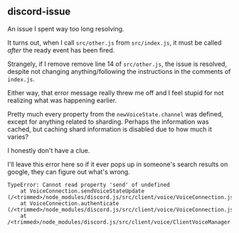 ## discord-issue

An issue I spent way too long resolving.

It turns out, when I call `src/other.js` from `src/index.js`,
it must be called *after* the ready event has been fired.

Strangely, if I remove remove line 14 of `src/other.js`, the
issue is resolved, despite not changing anything/following the instructions
in the comments of `index.js`.

Either way, that error message really threw me off and I feel stupid
for not realizing what was happening earlier.

Pretty much every property from the `newVoiceState.channel` was defined,
except for anything related to sharding. Perhaps the information was
cached, but caching shard information is disabled due to how much it varies?

I honestly don't have a clue.

I'll leave this error here so if it ever pops up in someone's
search results on google, they can figure out what's wrong.

```
TypeError: Cannot read property 'send' of undefined
    at VoiceConnection.sendVoiceStateUpdate (/<trimmed>/node_modules/discord.js/src/client/voice/VoiceConnection.js:193:37)
    at VoiceConnection.authenticate (/<trimmed>/node_modules/discord.js/src/client/voice/VoiceConnection.js:323:10)
    at /<trimmed>/node_modules/discord.js/src/client/voice/ClientVoiceManager.js:88:20
```
